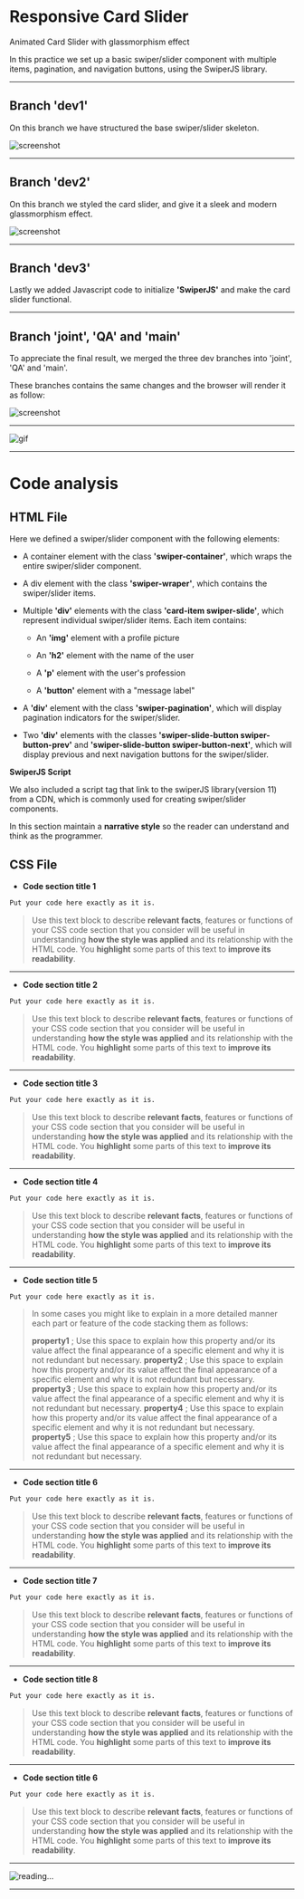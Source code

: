  
#  Responsive Card Slider
Animated Card Slider with glassmorphism effect

In this practice we set up a basic swiper/slider component with multiple items, pagination, and navigation buttons, using the SwiperJS library. 
***
##  Branch  'dev1'

On this branch we have structured the base swiper/slider skeleton.

![screenshot](pics/screenshot1.png)

***
##  Branch 'dev2'

On this branch we styled the card slider, and give it a sleek and modern glassmorphism effect.

![screenshot](pics/screenshot2.png)

***
##  Branch 'dev3'

Lastly we added Javascript code to initialize **'SwiperJS'** and make the card slider functional.

***
##  Branch 'joint', 'QA' and 'main'

To appreciate the final result, we merged the three dev branches into 'joint', 'QA' and 'main'.

These branches contains the same changes and the browser will render it as follow:

![screenshot](pics/screenshot3.png)

***

![gif](pics/slider.gif)

***

#  Code analysis
 
##  HTML File

Here we defined a swiper/slider component with the following elements:

- A container element with the class **'swiper-container'**, which wraps the entire swiper/slider component.

- A div element with the class **'swiper-wraper'**, which contains the swiper/slider items.

- Multiple **'div'** elements with the class **'card-item swiper-slide'**, which represent individual swiper/slider items. Each item contains:

    - An **'img'** element with a profile picture

    - An  **'h2'** element with the name of the user

    - A **'p'** element with the user's profession

    - A **'button'** element with a "message label"

- A **'div'** element with the class **'swiper-pagination'**, which will display pagination indicators for the swiper/slider.

- Two **'div'** elements with the classes **'swiper-slide-button swiper-button-prev'** and **'swiper-slide-button swiper-button-next'**, which will display previous and next navigation buttons for the swiper/slider.

**SwiperJS Script**

We also included a script tag that link to the swiperJS library(version 11) from a CDN, which is commonly used for creating swiper/slider components.

In this section maintain a **narrative style** so the reader can understand and think as the programmer.

##  CSS File

-  **Code section title 1**
>
```css
Put your code here exactly as it is.
```

> Use this text block to describe **relevant facts**, features or functions of your CSS code section that you consider will be useful in understanding **how the style was applied** and its relationship with the HTML code. You **highlight** some parts of this text to **improve its readability**.
***

-  **Code section title 2**
>
```css
Put your code here exactly as it is.
```

> Use this text block to describe **relevant facts**, features or functions of your CSS code section that you consider will be useful in understanding **how the style was applied** and its relationship with the HTML code. You **highlight** some parts of this text to **improve its readability**.
***

-  **Code section title 3**
>
```css
Put your code here exactly as it is.
```

> Use this text block to describe **relevant facts**, features or functions of your CSS code section that you consider will be useful in understanding **how the style was applied** and its relationship with the HTML code. You **highlight** some parts of this text to **improve its readability**.
***

-  **Code section title 4**
>
```css
Put your code here exactly as it is.
```

> Use this text block to describe **relevant facts**, features or functions of your CSS code section that you consider will be useful in understanding **how the style was applied** and its relationship with the HTML code. You **highlight** some parts of this text to **improve its readability**.
***

-  **Code section title 5**
>
```css
Put your code here exactly as it is.
```
> In some cases you might like to explain in a more  detailed manner each part or feature of the code stacking them as follows:
> 
>  **property1** ; Use this space to explain how this property and/or its value affect the final appearance of a specific element and why it is not redundant but necessary.
>  **property2** ; Use this space to explain how this property and/or its value affect the final appearance of a specific element and why it is not redundant but necessary.
>  **property3** ; Use this space to explain how this property and/or its value affect the final appearance of a specific element and why it is not redundant but necessary.
>  **property4** ; Use this space to explain how this property and/or its value affect the final appearance of a specific element and why it is not redundant but necessary.
>  **property5** ; Use this space to explain how this property and/or its value affect the final appearance of a specific element and why it is not redundant but necessary.
***

-  **Code section title 6**
>
```css
Put your code here exactly as it is.
```

> Use this text block to describe **relevant facts**, features or functions of your CSS code section that you consider will be useful in understanding **how the style was applied** and its relationship with the HTML code. You **highlight** some parts of this text to **improve its readability**.
***

-  **Code section title 7**
>
```css
Put your code here exactly as it is.
```

> Use this text block to describe **relevant facts**, features or functions of your CSS code section that you consider will be useful in understanding **how the style was applied** and its relationship with the HTML code. You **highlight** some parts of this text to **improve its readability**.
***

-  **Code section title 8**
>
```css
Put your code here exactly as it is.
```

> Use this text block to describe **relevant facts**, features or functions of your CSS code section that you consider will be useful in understanding **how the style was applied** and its relationship with the HTML code. You **highlight** some parts of this text to **improve its readability**.
***

-  **Code section title 6**
>
```css
Put your code here exactly as it is.
```

> Use this text block to describe **relevant facts**, features or functions of your CSS code section that you consider will be useful in understanding **how the style was applied** and its relationship with the HTML code. You **highlight** some parts of this text to **improve its readability**.
***

![reading...](https://media.giphy.com/media/Tf3mp01bfrrUc/giphy.gif?cid=ecf05e47wajghtrc5targr7mju7coe0avdyurnehrr1krgdt&ep=v1_gifs_search&rid=giphy.gif&ct=g "...How could I ever do so unless someone guide me?")

***